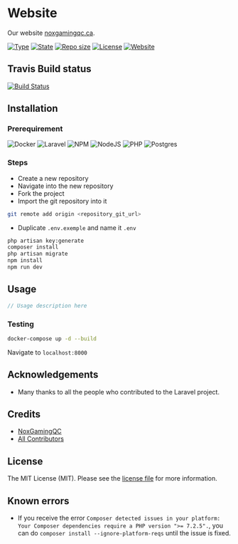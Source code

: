 # Website

Our website [noxgamingqc.ca](https://www.noxgamingqc.ca).

[![Type](https://img.shields.io/badge/project%20type-website-blue?style=for-the-badge)](#)
[![State](https://img.shields.io/badge/state-maintained-228C22?style=for-the-badge)](#)
[![Repo size](https://img.shields.io/github/repo-size/NoxGamingQC/Website?style=for-the-badge&logo=github&logoColor=%23ffffff)](#)
[![License](https://img.shields.io/github/license/NoxGamingQC/Website?style=for-the-badge)](#)
[![Website](https://img.shields.io/website?url=https%3A%2F%2Fnoxgamingqc.ca&style=for-the-badge)](#)

## Travis Build status
[![Build Status](https://api.travis-ci.com/NoxGamingQC/Website.svg?token=8xPnyZAhxFTwCpTJsxsG&branch=master)](https://travis-ci.com/NoxGamingQC/Website)

## Installation

### Prerequirement

![Docker](https://img.shields.io/badge/docker-%230db7ed.svg?style=for-the-badge&logo=docker&logoColor=white)
![Laravel](https://img.shields.io/badge/laravel-9.38.0-%23FF2D20.svg?style=for-the-badge&logo=laravel&labelColor=333333&logoColor=white)
![NPM](https://img.shields.io/badge/NPM-%5E6.13.6-%23CB3837.svg?style=for-the-badge&labelColor=333333&logo=npm&logoColor=white)
![NodeJS](https://img.shields.io/badge/node.js-6DA55F?style=for-the-badge&logo=node.js&logoColor=white)
![PHP](https://img.shields.io/badge/php-%5E8.0.2-%23777BB4.svg?style=for-the-badge&labelColor=333333&logo=php&logoColor=white)
![Postgres](https://img.shields.io/badge/postgres-%23316192.svg?style=for-the-badge&logo=postgresql&logoColor=white)

### Steps

- Create a new repository
- Navigate into the new repository
- Fork the project
- Import the git repository into it

```bash
git remote add origin <repository_git_url>
```

- Duplicate `.env.exemple` and name it `.env`

```bash
php artisan key:generate
composer install
php artisan migrate
npm install
npm run dev
```

## Usage

```php
// Usage description here
```

### Testing

```bash
docker-compose up -d --build
```

Navigate to `localhost:8000`

## Acknowledgements

- Many thanks to all the people who contributed to the Laravel project.

## Credits

- [NoxGamingQC](https://github.com/noxgamingqc)
- [All Contributors](../../contributors)

## License

The MIT License (MIT). Please see the [license file](LICENSE.md) for more information.

## Known errors

- If you receive the error `Composer detected issues in your platform: Your Composer dependencies require a PHP version ">= 7.2.5".`, you can do `composer install --ignore-platform-reqs` until the issue is fixed.
